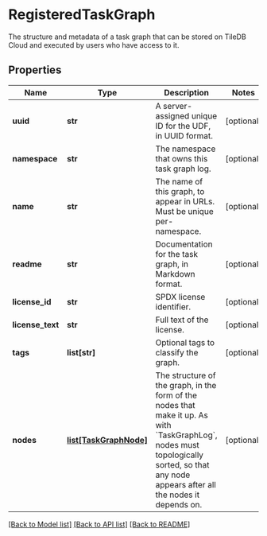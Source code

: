 # RegisteredTaskGraph

The structure and metadata of a task graph that can be stored on TileDB Cloud and executed by users who have access to it.

## Properties

| Name             | Type                                        | Description                                                                                                                                                                                          | Notes      |
| ---------------- | ------------------------------------------- | ---------------------------------------------------------------------------------------------------------------------------------------------------------------------------------------------------- | ---------- |
| **uuid**         | **str**                                     | A server-assigned unique ID for the UDF, in UUID format.                                                                                                                                             | [optional] |
| **namespace**    | **str**                                     | The namespace that owns this task graph log.                                                                                                                                                         | [optional] |
| **name**         | **str**                                     | The name of this graph, to appear in URLs. Must be unique per-namespace.                                                                                                                             | [optional] |
| **readme**       | **str**                                     | Documentation for the task graph, in Markdown format.                                                                                                                                                | [optional] |
| **license_id**   | **str**                                     | SPDX license identifier.                                                                                                                                                                             | [optional] |
| **license_text** | **str**                                     | Full text of the license.                                                                                                                                                                            | [optional] |
| **tags**         | **list[str]**                               | Optional tags to classify the graph.                                                                                                                                                                 | [optional] |
| **nodes**        | [**list[TaskGraphNode]**](TaskGraphNode.md) | The structure of the graph, in the form of the nodes that make it up. As with &#x60;TaskGraphLog&#x60;, nodes must topologically sorted, so that any node appears after all the nodes it depends on. | [optional] |

[[Back to Model list]](../README.md#documentation-for-models) [[Back to API list]](../README.md#documentation-for-api-endpoints) [[Back to README]](../README.md)
